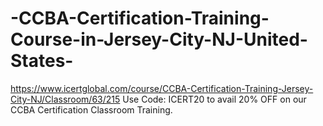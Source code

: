 # -CCBA-Certification-Training-Course-in-Jersey-City-NJ-United-States-
https://www.icertglobal.com/course/CCBA-Certification-Training-Jersey-City-NJ/Classroom/63/215                Use Code: ICERT20 to avail 20% OFF on our CCBA Certification Classroom Training.
